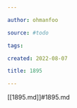 ```yaml
---

author: ohmanfoo

source: #todo

tags: 

created: 2022-08-07

title: 1895

---
```

[[1895.md]]#1895.md